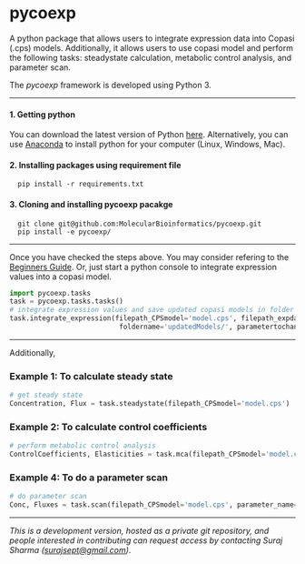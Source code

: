 # pycoexp
A python package that allows users to integrate expression data into Copasi (.cps) models. Additionally, it allows users to use copasi model and perform the following tasks: steadystate calculation, metabolic control analysis, and parameter scan.

The *pycoexp* framework is developed using Python 3.

****
#### 1. Getting python
You can download the latest version of Python [here](https://www.python.org/downloads/).
Alternatively, you can use [Anaconda](https://www.anaconda.com/download/) to install python for your computer (Linux, Windows, Mac).
  
#### 2. Installing packages using requirement file
      pip install -r requirements.txt

#### 3. Cloning and installing pycoexp pacakge
      git clone git@github.com:MolecularBioinformatics/pycoexp.git
      pip install -e pycoexp/ 

****
Once you have checked the steps above. You may consider refering to the [Beginners Guide](https://wiki.python.org/moin/BeginnersGuide). 
Or, just start a python console to integrate expression values into a copasi model.

```python
import pycoexp.tasks
task = pycoexp.tasks.tasks()
# integrate expression values and save updated copasi models in folder 'updatedModels'
task.integrate_expression(filepath_CPSmodel='model.cps', filepath_expdata='ExpData.csv', filepath_mapping='mapping.csv',
                           foldername='updatedModels/', parametertochange='E_T')
```

****
Additionally,

### Example 1: To calculate steady state
```python
# get steady state
Concentration, Flux = task.steadystate(filepath_CPSmodel='model.cps')
```

### Example 2: To calculate control coefficients
```python
# perform metabolic control analysis
ControlCoefficients, Elasticities = task.mca(filepath_CPSmodel='model.cps', system_variable='concentration')
```

### Example 4: To do a parameter scan
```python
# do parameter scan
Conc, Fluxes = task.scan(filepath_CPSmodel='model.cps', parameter_name='NAMPT', E_T_or_k1='E_T', lb=0.1, ub=1.0, n=10, rescaling=True)
```

****
*This is a development version, hosted as a private git repository, and people interested in contributing can request access by contacting Suraj Sharma (surajsept@gmail.com)*.
